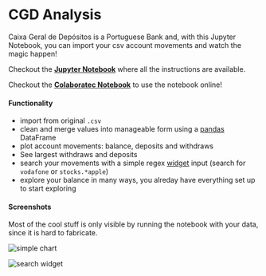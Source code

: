 # CGD Analysis
Caixa Geral de Depósitos is a Portuguese Bank and, with this Jupyter Notebook, you can import your csv account movements and watch the magic happen!

Checkout the **[Jupyter Notebook](analysis.ipynb)** where all the instructions are available. 

Checkout the **[Colaboratec Notebook](http://bit.ly/cgd-colab)** to use the notebook online!

#### Functionality
 * import from original `.csv`
 * clean and merge values into manageable form using a [pandas](https://pandas.pydata.org/) DataFrame
 * plot account movements: balance, deposits and withdraws
 * See largest withdraws and deposits
 * search your movements with a simple regex [widget](http://jupyter.org/widgets) input (search for `vodafone` or `stocks.*apple`)
 * explore your balance in many ways, you alreday have everything set up to start exploring

#### Screenshots
Most of the cool stuff is only visible by running the notebook with your data, since it is hard to fabricate.

![simple chart](https://i.imgur.com/tcJtGCh.png)

![search widget](https://i.imgur.com/tFnsOfx.png)
